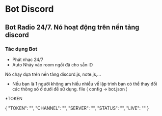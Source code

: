 # Bot Discord
## Bot Radio 24/7. Nó hoạt động trên nền tảng discord 
### Tác dụng Bot

- Phát nhạc 24/7
- Auto Nhảy vào room ngồi đã cho sẵn ID

Nó chạy dựa trên nền tảng discord.js, note.js,...

- Nếu bạn là 1 người không am hiểu nhiều về lập trình bạn có thể thay đổi các thông số ở dưới để sử dụng. file ( config -> bot.json )

*TOKEN 

{
  "TOKEN": "",
  "CHANNEL": "",
  "SERVER": "",
  "STATUS": "",
  "LIVE": ""
}
